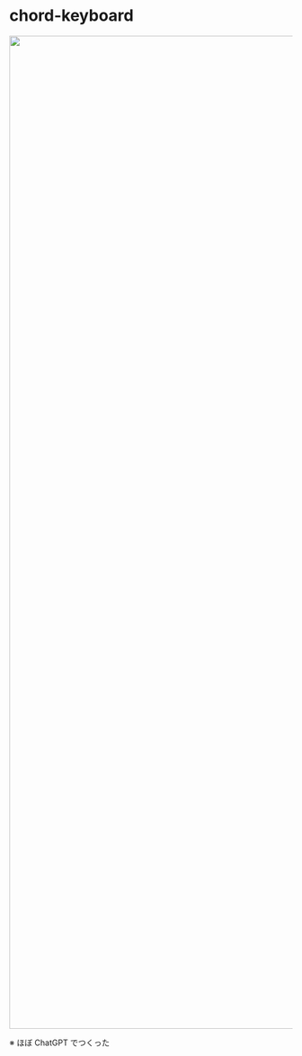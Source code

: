 # chord-keyboard

<img width="1768" src="https://user-images.githubusercontent.com/20125542/227988296-df7fbea8-f2eb-4ccb-b5de-6f65be3b5a64.png">

※ ほぼ ChatGPT でつくった
